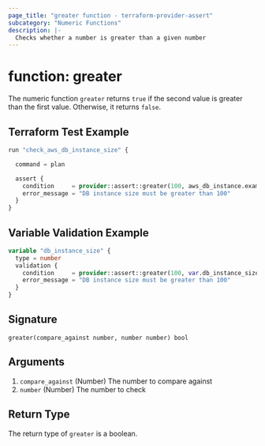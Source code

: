 ```yaml
---
page_title: "greater function - terraform-provider-assert"
subcategory: "Numeric Functions"
description: |-
  Checks whether a number is greater than a given number
---
```


# function: greater



The numeric function `greater` returns `true` if the second value is greater than the first value. Otherwise, it returns `false`.

## Terraform Test Example

```terraform
run "check_aws_db_instance_size" {

  command = plan

  assert {
    condition     = provider::assert::greater(100, aws_db_instance.example.instance_class)
    error_message = "DB instance size must be greater than 100"
  }
}
```

## Variable Validation Example

```terraform
variable "db_instance_size" {
  type = number
  validation {
    condition     = provider::assert::greater(100, var.db_instance_size)
    error_message = "DB instance size must be greater than 100"
  }
}
```

## Signature

<!-- signature generated by tfplugindocs -->
```text
greater(compare_against number, number number) bool
```

## Arguments

<!-- arguments generated by tfplugindocs -->
1. `compare_against` (Number) The number to compare against
1. `number` (Number) The number to check


## Return Type

The return type of `greater` is a boolean.
